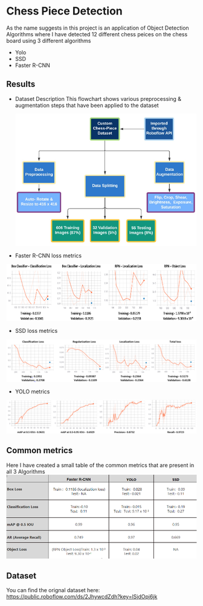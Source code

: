 # Chess Piece Detection
As the name suggests in this project is an application of Object Detection Algorithms where I have detected 12 different chess peices on the chess board using 3 different algorithms
- Yolo
- SSD
- Faster R-CNN

## Results
- Dataset Description
This flowchart shows various preprocessing & augmentation steps that have been applied to the dataset

   <img src="https://github.com/Vibhugupta10616/Chess-peice-Object-Detection/blob/main/imgs/Picture1.png" width="500" height="350">

- Faster R-CNN loss metrics

![alt text](https://github.com/Vibhugupta10616/Chess-peice-Object-Detection/blob/main/imgs/Picture2.png)

- SSD loss metrics

![alt text](https://github.com/Vibhugupta10616/Chess-peice-Object-Detection/blob/main/imgs/Picture3.png)

- YOLO metrics

![alt text](https://github.com/Vibhugupta10616/Chess-peice-Object-Detection/blob/main/imgs/Picture4.png)

## Common metrics
Here I have created a small table of the common metrics that are present in all 3 Algorithms
![alt text](https://github.com/Vibhugupta10616/Chess-peice-Object-Detection/blob/main/imgs/Picture5.png)

## Dataset
You can find the orignal dataset here: https://public.roboflow.com/ds/2JhywcdZdh?key=lSjdOpj6jk


